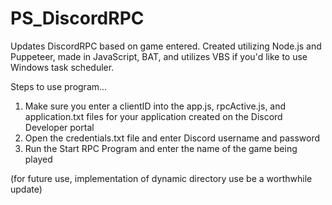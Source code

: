 # PS_DiscordRPC
 Updates DiscordRPC based on game entered. 
 Created utilizing Node.js and Puppeteer, made in JavaScript, BAT, and utilizes VBS if you'd like to use Windows task scheduler. 

Steps to use program...
<ol>
<li>Make sure you enter a clientID into the app.js, rpcActive.js, and application.txt files for your application created on the Discord Developer portal</li>
<li>Open the credentials.txt file and enter Discord username and password</li>
<li>Run the Start RPC Program and enter the name of the game being played</li>
</ol>

(for future use, implementation of dynamic directory use be a worthwhile update)
